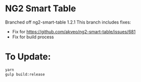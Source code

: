 # NG2 Smart Table
Branched off ng2-smart-table 1.2.1
This branch includes fixes:
 - Fix for https://github.com/akveo/ng2-smart-table/issues/681
 - Fix for build process

# To Update:

```sh
yarn
gulp build:release
```

